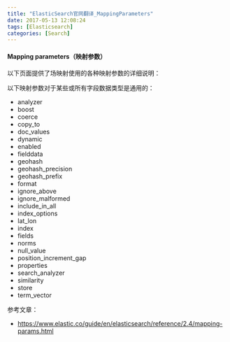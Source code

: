 ```yaml
---
title: "ElasticSearch官网翻译_MappingParameters"
date: 2017-05-13 12:08:24
tags: [Elasticsearch]
categories: [Search]
---
```


#### Mapping parameters（映射参数）

以下页面提供了场映射使用的各种映射参数的详细说明：

以下映射参数对于某些或所有字段数据类型是通用的：

- analyzer
- boost
- coerce
- copy_to
- doc_values
- dynamic
- enabled
- fielddata
- geohash
- geohash_precision
- geohash_prefix
- format
- ignore_above
- ignore_malformed
- include_in_all
- index_options
- lat_lon
- index
- fields
- norms
- null_value
- position_increment_gap
- properties
- search_analyzer
- similarity
- store
- term_vector

参考文章：

- https://www.elastic.co/guide/en/elasticsearch/reference/2.4/mapping-params.html
